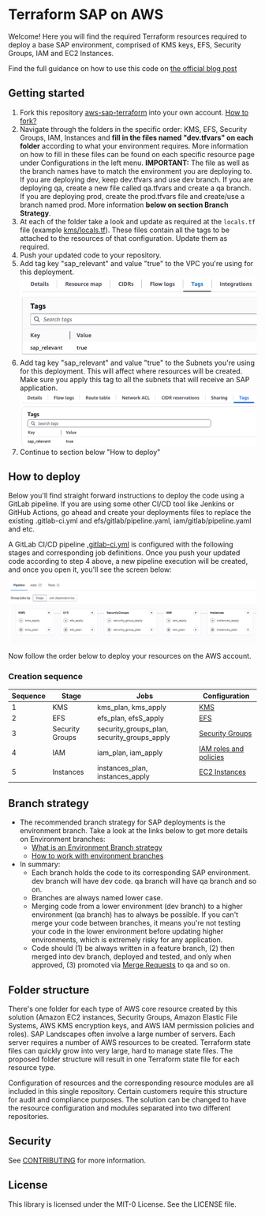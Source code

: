 # Terraform SAP on AWS

Welcome! Here you will find the required Terraform resources required to deploy a base SAP environment, comprised of KMS keys, EFS, Security Groups, IAM and EC2 Instances.

Find the full guidance on how to use this code on [the official blog post](https://aws.amazon.com/blogs/awsforsap/terraform-your-sap-infrastructure-on-aws-2/)

## Getting started

1. Fork this repository [aws-sap-terraform](https://github.com/aws-samples/aws-sap-terraform) into your own account. [How to fork?](https://docs.github.com/en/pull-requests/collaborating-with-pull-requests/working-with-forks/fork-a-repo)
2. Navigate through the folders in the specific order: KMS, EFS, Security Groups, IAM, Instances and **fill in the files named "dev.tfvars" on each folder** according to what your environment requires. More information on how to fill in these files can be found on each specific resource page under Configurations in the left menu. **IMPORTANT:** The file as well as the branch names have to match the environment you are deploying to. If you are deploying dev, keep dev.tfvars and use dev branch. If you are deploying qa, create a new file called qa.tfvars and create a qa branch. If you are deploying prod, create the prod.tfvars file and create/use a branch named prod. More information **below on section Branch Strategy**.
3. At each of the folder take a look and update as required at the ```locals.tf``` file (example [kms/locals.tf](https://github.com/aws-samples/aws-sap-terraform/blob/main/kms/locals.tf)). These files contain all the tags to be attached to the resources of that configuration. Update them as required.
4. Push your updated code to your repository.
5. Add tag key "sap_relevant" and value "true" to the VPC you're using for this deployment.
![VPC tag](images/vpc-tag.png)
6. Add tag key "sap_relevant" and value "true" to the Subnets you're using for this deployment. This will affect where resources will be created. Make sure you apply this tag to all the subnets that will receive an SAP application.
![Subnet tag](images/subnet-tag.png)
7. Continue to section below "How to deploy"

## How to deploy

Below you'll find straight forward instructions to deploy the code using a GitLab pipeline. If you are using some other CI/CD tool like Jenkins or GitHub Actions, go ahead and create your deployments files to replace the existing .gitlab-ci.yml and efs/gitlab/pipeline.yaml, iam/gitlab/pipeline.yaml and etc.

A GitLab CI/CD pipeline [.gitlab-ci.yml](https://github.com/aws-samples/aws-sap-terraform/blob/main/.gitlab-ci.yml) is configured with the following stages and corresponding job definitions. Once you push your updated code according to step 4 above, a new pipeline execution will be created, and once you open it, you'll see the screen below:

![Pipeline overview](images/pipeline-overview.png)

Now follow the order below to deploy your resources on the AWS account.

### Creation sequence

| Sequence | Stage | Jobs | Configuration
|------|-------|-----|-----
|1|KMS|kms_plan, kms_apply| [KMS](kms/README.md)
|2|EFS|efs_plan, efsS_apply| [EFS](efs/README.md)
|3|Security Groups|security_groups_plan, security_groups_apply| [Security Groups](security_group/README.md)
|4|IAM|iam_plan, iam_apply| [IAM roles and policies](iam/README.md)
|5|Instances|instances_plan, instances_apply| [EC2 Instances](ec2_instance/README.md)

## Branch strategy

- The recommended branch strategy for SAP deployments is the environment branch. Take a look at the links below to get more details on Environment branches:
  - [What is an Environment Branch strategy](https://www.wearefine.com/news/insights/env-branching-with-git/)
  - [How to work with environment branches](https://docs.dataops.live/docs/environment-management/branching-strategies/#overview-git-branches)
- In summary:
  - Each branch holds the code to its corresponding SAP environment. dev branch will have dev code. qa branch will have qa branch and so on.
  - Branches are always named lower case.
  - Merging code from a lower environment (dev branch) to a higher environment (qa branch) has to always be possible. If you can't merge your code between branches, it means you're not testing your code in the lower environment before updating higher environments, which is extremely risky for any application.
  - Code should (1) be always written in a feature branch, (2) then merged into dev branch, deployed and tested, and only when approved, (3) promoted via [Merge Requests](https://docs.github.com/en/pull-requests/collaborating-with-pull-requests/incorporating-changes-from-a-pull-request/merging-a-pull-request) to qa and so on.

## Folder structure 

There's one folder for each type of AWS core resource created by this solution (Amazon EC2 instances, Security Groups, Amazon Elastic File Systems, AWS KMS encryption keys, and AWS IAM permission policies and roles). 
SAP Landscapes often involve a large number of servers. Each server requires a number of AWS resources to be created. Terraform state files can quickly grow into very large, hard to manage state files. The proposed folder structure  will result in one Terraform state file for each resource type.  

Configuration of resources and the corresponding resource modules are all included in this single repository. Certain customers require this structure for audit and compliance purposes. The solution can be changed to have the resource configuration and modules separated into two different repositories. 

## Security

See [CONTRIBUTING](CONTRIBUTING.md#security-issue-notifications) for more information.

## License

This library is licensed under the MIT-0 License. See the LICENSE file.
